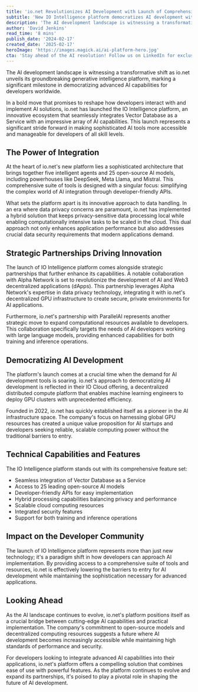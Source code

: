 ```yaml
---
title: 'io.net Revolutionizes AI Development with Launch of Comprehensive Generative Intelligence Platform'
subtitle: 'New IO Intelligence platform democratizes AI development with integrated tools and partnerships'
description: 'The AI development landscape is witnessing a transformative shift as io.net unveils its groundbreaking generative intelligence platform, marking a significant milestone in democratizing advanced AI capabilities for developers worldwide.'
author: 'David Jenkins'
read_time: '8 mins'
publish_date: '2024-02-17'
created_date: '2025-02-17'
heroImage: 'https://images.magick.ai/ai-platform-hero.jpg'
cta: 'Stay ahead of the AI revolution! Follow us on LinkedIn for exclusive insights into groundbreaking developments in AI infrastructure and development tools.'
---
```


The AI development landscape is witnessing a transformative shift as io.net unveils its groundbreaking generative intelligence platform, marking a significant milestone in democratizing advanced AI capabilities for developers worldwide.

In a bold move that promises to reshape how developers interact with and implement AI solutions, io.net has launched the IO Intelligence platform, an innovative ecosystem that seamlessly integrates Vector Database as a Service with an impressive array of AI capabilities. This launch represents a significant stride forward in making sophisticated AI tools more accessible and manageable for developers of all skill levels.

## The Power of Integration

At the heart of io.net's new platform lies a sophisticated architecture that brings together five intelligent agents and 25 open-source AI models, including powerhouses like DeepSeek, Meta Llama, and Mistral. This comprehensive suite of tools is designed with a singular focus: simplifying the complex world of AI integration through developer-friendly APIs.

What sets the platform apart is its innovative approach to data handling. In an era where data privacy concerns are paramount, io.net has implemented a hybrid solution that keeps privacy-sensitive data processing local while enabling computationally intensive tasks to be scaled in the cloud. This dual approach not only enhances application performance but also addresses crucial data security requirements that modern applications demand.

## Strategic Partnerships Driving Innovation

The launch of IO Intelligence platform comes alongside strategic partnerships that further enhance its capabilities. A notable collaboration with Alpha Network is set to revolutionize the development of AI and Web3 decentralized applications (dApps). This partnership leverages Alpha Network's expertise in data privacy technology, integrating it with io.net's decentralized GPU infrastructure to create secure, private environments for AI applications.

Furthermore, io.net's partnership with ParallelAI represents another strategic move to expand computational resources available to developers. This collaboration specifically targets the needs of AI developers working with large language models, providing enhanced capabilities for both training and inference operations.

## Democratizing AI Development

The platform's launch comes at a crucial time when the demand for AI development tools is soaring. io.net's approach to democratizing AI development is reflected in their IO Cloud offering, a decentralized distributed compute platform that enables machine learning engineers to deploy GPU clusters with unprecedented efficiency.

Founded in 2022, io.net has quickly established itself as a pioneer in the AI infrastructure space. The company's focus on harnessing global GPU resources has created a unique value proposition for AI startups and developers seeking reliable, scalable computing power without the traditional barriers to entry.

## Technical Capabilities and Features

The IO Intelligence platform stands out with its comprehensive feature set:
- Seamless integration of Vector Database as a Service
- Access to 25 leading open-source AI models
- Developer-friendly APIs for easy implementation
- Hybrid processing capabilities balancing privacy and performance
- Scalable cloud computing resources
- Integrated security features
- Support for both training and inference operations

## Impact on the Developer Community

The launch of IO Intelligence platform represents more than just new technology; it's a paradigm shift in how developers can approach AI implementation. By providing access to a comprehensive suite of tools and resources, io.net is effectively lowering the barriers to entry for AI development while maintaining the sophistication necessary for advanced applications.

## Looking Ahead

As the AI landscape continues to evolve, io.net's platform positions itself as a crucial bridge between cutting-edge AI capabilities and practical implementation. The company's commitment to open-source models and decentralized computing resources suggests a future where AI development becomes increasingly accessible while maintaining high standards of performance and security.

For developers looking to integrate advanced AI capabilities into their applications, io.net's platform offers a compelling solution that combines ease of use with powerful features. As the platform continues to evolve and expand its partnerships, it's poised to play a pivotal role in shaping the future of AI development.